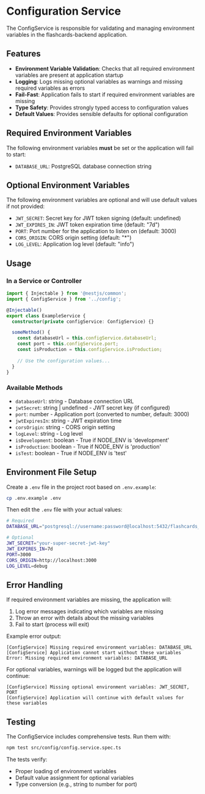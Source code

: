 # Configuration Service

The ConfigService is responsible for validating and managing environment variables in the flashcards-backend application.

## Features

- **Environment Variable Validation**: Checks that all required environment variables are present at application startup
- **Logging**: Logs missing optional variables as warnings and missing required variables as errors
- **Fail-Fast**: Application fails to start if required environment variables are missing
- **Type Safety**: Provides strongly typed access to configuration values
- **Default Values**: Provides sensible defaults for optional configuration

## Required Environment Variables

The following environment variables **must** be set or the application will fail to start:

- `DATABASE_URL`: PostgreSQL database connection string

## Optional Environment Variables

The following environment variables are optional and will use default values if not provided:

- `JWT_SECRET`: Secret key for JWT token signing (default: undefined)
- `JWT_EXPIRES_IN`: JWT token expiration time (default: "7d")
- `PORT`: Port number for the application to listen on (default: 3000)
- `CORS_ORIGIN`: CORS origin setting (default: "*")
- `LOG_LEVEL`: Application log level (default: "info")

## Usage

### In a Service or Controller

```typescript
import { Injectable } from '@nestjs/common';
import { ConfigService } from '../config';

@Injectable()
export class ExampleService {
  constructor(private configService: ConfigService) {}

  someMethod() {
    const databaseUrl = this.configService.databaseUrl;
    const port = this.configService.port;
    const isProduction = this.configService.isProduction;
    
    // Use the configuration values...
  }
}
```

### Available Methods

- `databaseUrl`: string - Database connection URL
- `jwtSecret`: string | undefined - JWT secret key (if configured)
- `port`: number - Application port (converted to number, default: 3000)
- `jwtExpiresIn`: string - JWT expiration time
- `corsOrigin`: string - CORS origin setting
- `logLevel`: string - Log level
- `isDevelopment`: boolean - True if NODE_ENV is 'development'
- `isProduction`: boolean - True if NODE_ENV is 'production'
- `isTest`: boolean - True if NODE_ENV is 'test'

## Environment File Setup

Create a `.env` file in the project root based on `.env.example`:

```bash
cp .env.example .env
```

Then edit the `.env` file with your actual values:

```bash
# Required
DATABASE_URL="postgresql://username:password@localhost:5432/flashcards_db"

# Optional  
JWT_SECRET="your-super-secret-jwt-key"
JWT_EXPIRES_IN=7d
PORT=3000
CORS_ORIGIN=http://localhost:3000
LOG_LEVEL=debug
```

## Error Handling

If required environment variables are missing, the application will:

1. Log error messages indicating which variables are missing
2. Throw an error with details about the missing variables
3. Fail to start (process will exit)

Example error output:

```text
[ConfigService] Missing required environment variables: DATABASE_URL
[ConfigService] Application cannot start without these variables
Error: Missing required environment variables: DATABASE_URL
```

For optional variables, warnings will be logged but the application will continue:

```text
[ConfigService] Missing optional environment variables: JWT_SECRET, PORT
[ConfigService] Application will continue with default values for these variables
```

## Testing

The ConfigService includes comprehensive tests. Run them with:

```bash
npm test src/config/config.service.spec.ts
```

The tests verify:

- Proper loading of environment variables
- Default value assignment for optional variables
- Type conversion (e.g., string to number for port)
